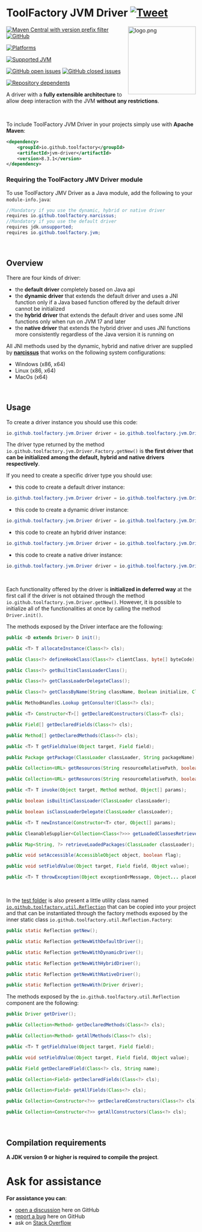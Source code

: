 # ToolFactory JVM Driver [![Tweet](https://img.shields.io/twitter/url/http/shields.io.svg?style=social)](https://twitter.com/intent/tweet?text=%40ToolFactory_fw%20JVM%20driver%2C%20a%20%23driver%20to%20allow%20deep%20interaction%20with%20the%20JVM%20without%20any%20restrictions%20%28works%20on%20%23Java7%20%23Java8%20%23Java9%20%23Java10%20%23Java11%20%23Java12%20%23Java13%20%23Java14%20%23Java15%20%23Java16%20%23Java17%29&url=https://toolfactory.github.io/jvm-driver/)

<a href="https://github.com/toolfactory">
<img src="https://raw.githubusercontent.com/toolfactory/jvm-driver/master/docs/logo.png" alt="logo.png" height="180px" align="right"/>
</a>

[![Maven Central with version prefix filter](https://img.shields.io/maven-central/v/io.github.toolfactory/jvm-driver/8)](https://maven-badges.herokuapp.com/maven-central/io.github.toolfactory/jvm-driver/)
[![GitHub](https://img.shields.io/github/license/toolfactory/jvm-driver)](https://github.com/toolfactory/jvm-driver/blob/main/LICENSE)

[![Platforms](https://img.shields.io/badge/platforms-Windows%2C%20Mac%20OS%2C%20Linux-orange)](https://github.com/toolfactory/jvm-driver/actions/runs/1426002597)

[![Supported JVM](https://img.shields.io/badge/supported%20JVM-7%2C%208%2C%209+%20(17)-blueviolet)](https://github.com/toolfactory/jvm-driver/actions/runs/1426002597)

[![GitHub open issues](https://img.shields.io/github/issues/toolfactory/jvm-driver)](https://github.com/toolfactory/jvm-driver/issues)
[![GitHub closed issues](https://img.shields.io/github/issues-closed/toolfactory/jvm-driver)](https://github.com/toolfactory/jvm-driver/issues?q=is%3Aissue+is%3Aclosed)

[![Repository dependents](https://badgen.net/github/dependents-repo/toolfactory/jvm-driver)](https://github.com/toolfactory/jvm-driver/network/dependents)

A driver with a **fully extensible architecture** to allow deep interaction with the JVM **without any restrictions**.

<br/>

To include ToolFactory JVM Driver in your projects simply use with **Apache Maven**:
```xml
<dependency>
    <groupId>io.github.toolfactory</groupId>
    <artifactId>jvm-driver</artifactId>
    <version>8.3.1</version>
</dependency>	
```
### Requiring the ToolFactory JMV Driver module

To use ToolFactory JMV Driver as a Java module, add the following to your `module-info.java`: 

```java
//Mandatory if you use the dynamic, hybrid or native driver
requires io.github.toolfactory.narcissus;
//Mandatory if you use the default driver
requires jdk.unsupported;
requires io.github.toolfactory.jvm;
```

<br/>

## Overview

There are four kinds of driver:

* the **default driver** completely based on Java api
* the **dynamic driver** that extends the default driver and uses a JNI function only if a Java based function offered by the default driver cannot be initialized
* the **hybrid driver** that extends the default driver and uses some JNI functions only when run on JVM 17 and later
* the **native driver** that extends the hybrid driver and uses JNI functions more consistently regardless of the Java version it is running on

All JNI methods used by the dynamic, hybrid and native driver are supplied by [**narcissus**](https://toolfactory.github.io/narcissus/) that works on the following system configurations:
* Windows (x86, x64)
* Linux (x86, x64)
* MacOs (x64) 

<br/>

## Usage

To create a driver instance you should use this code:
```java
io.github.toolfactory.jvm.Driver driver = io.github.toolfactory.jvm.Driver.getNew();
```

The driver type returned by the method `io.github.toolfactory.jvm.Driver.Factory.getNew()` is **the first driver that can be initialized among the default, hybrid and native drivers respectively**.

If you need to create a specific driver type you should use:

* this code to create a default driver instance:

```java
io.github.toolfactory.jvm.Driver driver = io.github.toolfactory.jvm.Driver.Factory.getNewDefault();
```

* this code to create a dynamic driver instance:

```java
io.github.toolfactory.jvm.Driver driver = io.github.toolfactory.jvm.Driver.Factory.getNewDynamic();
```

* this code to create an hybrid driver instance:

```java
io.github.toolfactory.jvm.Driver driver = io.github.toolfactory.jvm.Driver.Factory.getNewHybrid();
```

* this code to create a native driver instance:

```java
io.github.toolfactory.jvm.Driver driver = io.github.toolfactory.jvm.Driver.Factory.getNewNative();
```

<br/>

Each functionality offered by the driver is **initialized in deferred way** at the first call if the driver is not obtained through the method `io.github.toolfactory.jvm.Driver.getNew()`. However, it is possible to initialize all of the functionalities at once by calling the method `Driver.init()`.

The methods exposed by the Driver interface are the following:
```java
public <D extends Driver> D init();

public <T> T allocateInstance(Class<?> cls);

public Class<?> defineHookClass(Class<?> clientClass, byte[] byteCode);

public Class<?> getBuiltinClassLoaderClass();

public Class<?> getClassLoaderDelegateClass();

public Class<?> getClassByName(String className, Boolean initialize, ClassLoader classLoader, Class<?> caller);

public MethodHandles.Lookup getConsulter(Class<?> cls);

public <T> Constructor<T>[] getDeclaredConstructors(Class<T> cls);

public Field[] getDeclaredFields(Class<?> cls);

public Method[] getDeclaredMethods(Class<?> cls);

public <T> T getFieldValue(Object target, Field field);

public Package getPackage(ClassLoader classLoader, String packageName);

public Collection<URL> getResources(String resourceRelativePath, boolean findFirst, ClassLoader... classLoaders);

public Collection<URL> getResources(String resourceRelativePath, boolean findFirst, Collection<ClassLoader> classLoaders);

public <T> T invoke(Object target, Method method, Object[] params);

public boolean isBuiltinClassLoader(ClassLoader classLoader);

public boolean isClassLoaderDelegate(ClassLoader classLoader);

public <T> T newInstance(Constructor<T> ctor, Object[] params);

public CleanableSupplier<Collection<Class<?>>> getLoadedClassesRetriever(ClassLoader classLoader);

public Map<String, ?> retrieveLoadedPackages(ClassLoader classLoader);

public void setAccessible(AccessibleObject object, boolean flag);

public void setFieldValue(Object target, Field field, Object value);

public <T> T throwException(Object exceptionOrMessage, Object... placeHolderReplacements);                                                         
```

<br/>


In the [test folder](https://github.com/toolfactory/jvm-driver/tree/main/java/src/test/java/io/github/toolfactory/util) is also present a little utility class named [`io.github.toolfactory.util.Reflection`](https://github.com/toolfactory/jvm-driver/blob/main/java/src/test/java/io/github/toolfactory/util/Reflection.java) that can be copied into your project and that can be instantiated through the factory methods exposed by the inner static class `io.github.toolfactory.util.Reflection.Factory`:

```java
public static Reflection getNew();

public static Reflection getNewWithDefaultDriver();

public static Reflection getNewWithDynamicDriver();

public static Reflection getNewWithHybridDriver();

public static Reflection getNewWithNativeDriver();

public static Reflection getNewWith(Driver driver);
```

The methods exposed by the `io.github.toolfactory.util.Reflection` component are the following:
```java
public Driver getDriver();

public Collection<Method> getDeclaredMethods(Class<?> cls);

public Collection<Method> getAllMethods(Class<?> cls);

public <T> T getFieldValue(Object target, Field field);

public void setFieldValue(Object target, Field field, Object value);

public Field getDeclaredField(Class<?> cls, String name);

public Collection<Field> getDeclaredFields(Class<?> cls);

public Collection<Field> getAllFields(Class<?> cls);

public Collection<Constructor<?>> getDeclaredConstructors(Class<?> cls);

public Collection<Constructor<?>> getAllConstructors(Class<?> cls);
```

<br />

## Compilation requirements

**A JDK version 9 or higher is required to compile the project**.
<br />

# <a name="Ask-for-assistance"></a>Ask for assistance
**For assistance you can**:
* [open a discussion](https://github.com/toolfactory/jvm-driver/discussions) here on GitHub
* [report a bug](https://github.com/toolfactory/jvm-driver/issues) here on GitHub
* ask on [Stack Overflow](https://stackoverflow.com/questions/ask)
